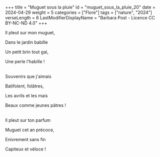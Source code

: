 +++
title = "Muguet sous la pluie"
id = "muguet_sous_la_pluie_20"
date = 2024-04-29
weight = 5
categories = ["Flore"]
tags = ["nature", "2024"]
verseLength = 6
LastModifierDisplayName = "Barbara Post - Licence CC BY-NC-ND 4.0"
+++

Il pleut sur mon muguet,

Dans le jardin babille

Un petit brin tout gai,

Une perle l'habille !

 \
Souvenirs que j'aimais

Batifolent, folâtres,

Les avrils et les mais

Beaux comme jeunes pâtres !

 \
Il pleut sur ton parfum

Muguet cet an précoce,

Enivrement sans fin

Capiteux et véloce !
